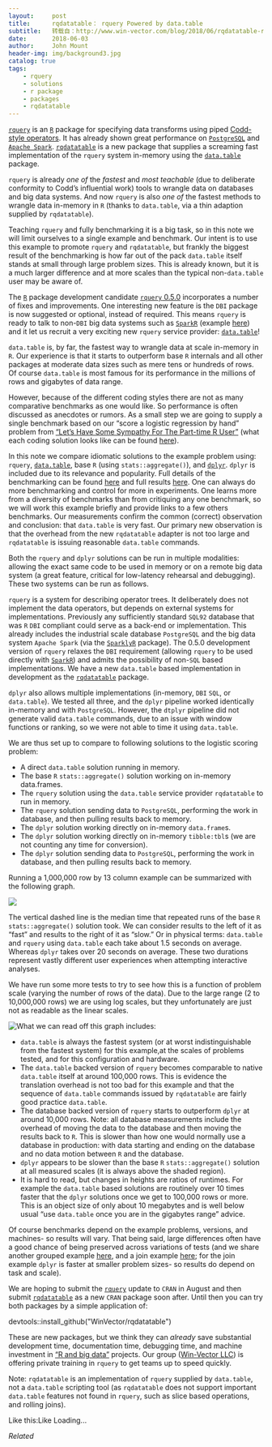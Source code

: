 ```yaml
---
layout:     post
title:      rqdatatable： rquery Powered by data.table
subtitle:   转载自：http://www.win-vector.com/blog/2018/06/rqdatatable-rquery-powered-by-data-table/
date:       2018-06-03
author:     John Mount
header-img: img/background3.jpg
catalog: true
tags:
    - rquery
    - solutions
    - r package
    - packages
    - rqdatatable
---
```


[`rquery`](https://github.com/WinVector/rquery) is an [`R`](https://www.r-project.org/.) package for specifying data transforms using piped [Codd-style operators](https://en.wikipedia.org/wiki/Relational_algebra). It has already shown great performance on [`PostgreSQL`](https://www.postgresql.org/.) and [`Apache Spark`](https://spark.apache.org/.). [`rqdatatable`](https://github.com/WinVector/rqdatatable) is a new package that supplies a screaming fast implementation of the `rquery` system in-memory using the [`data.table`](https://github.com/Rdatatable/data.table/wiki) package.


`rquery` is already *one of* the *fastest* and *most teachable* (due to deliberate conformity to Codd’s influential work) tools to wrangle data on databases and big data systems. And now `rquery` is also *one of* the fastest methods to wrangle data in-memory in `R` (thanks to `data.table`, via a thin adaption supplied by `rqdatatable`).




Teaching `rquery` and fully benchmarking it is a big task, so in this note we will limit ourselves to a single example and benchmark. Our intent is to use this example to promote `rquery` and `rqdatatable`, but frankly the biggest result of the benchmarking is how far out of the pack `data.table` itself stands at small through large problem sizes. This is already known, but it is a much larger difference and at more scales than the typical non-`data.table` user may be aware of.


The [`R`](https://www.r-project.org/.) package development candidate [`rquery` 0.5.0](https://github.com/WinVector/rquery) incorporates a number of fixes and improvements. One interesting new feature is the `DBI` package is now suggested or optional, instead of required. This means `rquery` is ready to talk to non-`DBI` big data systems such as [`SparkR`](https://spark.apache.org/docs/latest/sparkr.html) (example [here](https://github.com/WinVector/rquery/blob/master/extras/SparkR.md)) and it let us recruit a very exciting new `rquery` service provider: [`data.table`](https://github.com/Rdatatable/data.table/wiki)!


`data.table` is, by far, the fastest way to wrangle data at scale in-memory in `R`. Our experience is that it starts to outperform base `R` internals and all other packages at moderate data sizes such as mere tens or hundreds of rows. Of course `data.table` is most famous for its performance in the millions of rows and gigabytes of data range.


However, because of the different coding styles there are not as many comparative benchmarks as one would like. So performance is often discussed as anecdotes or rumors. As a small step we are going to supply a single benchmark based on our “score a logistic regression by hand” problem from [“Let’s Have Some Sympathy For The Part-time R User”](http://www.win-vector.com/blog/2017/08/lets-have-some-sympathy-for-the-part-time-r-user) (what each coding solution looks like can be found [here](https://github.com/WinVector/rquery/blob/master/extras/data_table.md)).


In this note we compare idiomatic solutions to the example problem using: `rquery`, [`data.table`](https://github.com/Rdatatable/data.table/wiki), base `R` (using `stats::aggregate()`), and [`dplyr`](https://CRAN.R-project.org/package=dplyr). `dplyr` is included due to its relevance and popularity. Full details of the benchmarking can be found [here](https://github.com/WinVector/rquery/blob/master/extras/data_table.md) and full results [here](https://github.com/WinVector/rquery/blob/master/extras/data_table_replot.md). One can always do more benchmarking and control for more in experiments. One learns more from a diversity of benchmarks than from critiquing any one benchmark, so we will work this example briefly and provide links to a few others benchmarks. Our measurements confirm the common (correct) observation and conclusion: that `data.table` is very fast. Our primary new observation is that the overhead from the new `rqdatatable` adapter is not too large and `rqdatatable` is issuing reasonable `data.table` commands.


Both the `rquery` and `dplyr` solutions can be run in multiple modalities: allowing the exact same code to be used in memory or on a remote big data system (a great feature, critical for low-latency rehearsal and debugging). These two systems can be run as follows.




`rquery` is a system for describing operator trees. It deliberately does not implement the data operators, but depends on external systems for implementations. Previously any sufficiently standard `SQL92` database that was `R` `DBI` compliant could serve as a back-end or implementation. This already includes the industrial scale database `PostgreSQL` and the big data system `Apache Spark` (via the [`SparklyR`](https://CRAN.R-project.org/package=sparklyr) package). The 0.5.0 development version of `rquery` relaxes the `DBI` requirement (allowing `rquery` to be used directly with [`SparkR`](https://github.com/WinVector/rquery/blob/master/extras/SparkR.md)) and admits the possibility of non-`SQL` based implementations. We have a new `data.table` based implementation in development as the [`rqdatatable`](https://github.com/WinVector/rqdatatable) package.


`dplyr` also allows multiple implementations (in-memory, `DBI` `SQL`, or `data.table`). We tested all three, and the `dplyr` pipeline worked identically in-memory and with `PostgreSQL`. However, the `dtplyr` pipeline did not generate valid `data.table` commands, due to an issue with window functions or ranking, so we were not able to time it using `data.table`.




We are thus set up to compare to following solutions to the logistic scoring problem:



- A direct `data.table` solution running in memory.
- The base `R` `stats::aggregate()` solution working on in-memory data.frames.
- The `rquery` solution using the `data.table` service provider `rqdatatable` to run in memory.
- The `rquery` solution sending data to `PostgreSQL`, performing the work in database, and then pulling results back to memory.
- The `dplyr` solution working directly on in-memory `data.frame`s.
- The `dplyr` solution working directly on in-memory `tibble:tbl`s (we are not counting any time for conversion).
- The `dplyr` solution sending data to `PostgreSQL`, performing the work in database, and then pulling results back to memory.



Running a 1,000,000 row by 13 column example can be summarized with the following graph.


![](https://i2.wp.com/www.win-vector.com/blog/wp-content/uploads/2018/06/presenttimings-18.png?resize=660%2C471)



The vertical dashed line is the median time that repeated runs of the base `R` `stats::aggregate()` solution took. We can consider results to the left of it as “fast” and results to the right of it as “slow.” Or in physical terms: `data.table` and `rquery` using `data.table` each take about 1.5 seconds on average. Whereas `dplyr` takes over 20 seconds on average. These two durations represent vastly different user experiences when attempting interactive analyses.


We have run some more tests to try to see how this is a function of problem scale (varying the number of rows of the data). Due to the large range (2 to 10,000,000 rows) we are using log scales, but they unfortunately are just not as readable as the linear scales.


![What we can read off this graph includes:](https://i0.wp.com/www.win-vector.com/blog/wp-content/uploads/2018/06/presenttimings-22.png?resize=660%2C471)




- `data.table` is always the fastest system (or at worst indistinguishable from the fastest system) for this example,at the scales of problems tested, and for this configuration and hardware.
- The `data.table` backed version of `rquery` becomes comparable to native `data.table` itself at around 100,000 rows. This is evidence the translation overhead is not too bad for this example and that the sequence of `data.table` commands issued by `rqdatatable` are fairly good practice `data.table`.
- The database backed version of `rquery` starts to outperform `dplyr` at around 10,000 rows. Note: all database measurements include the overhead of moving the data to the database and then moving the results back to `R`. This is slower than how one would normally use a database in production: with data starting and ending on the database and no data motion between `R` and the database.
- `dplyr` appears to be slower than the base `R` `stats::aggregate()` solution at all measured scales (it is always above the shaded region).
- It is hard to read, but changes in heights are ratios of runtimes. For example the `data.table` based solutions are routinely over 10 times faster that the `dplyr` solutions once we get to 100,000 rows or more. This is an object size of only about 10 megabytes and is well below usual “use `data.table` once you are in the gigabytes range” advice.



Of course benchmarks depend on the example problems, versions, and machines- so results will vary. That being said, large differences often have a good chance of being preserved across variations of tests (and we share another grouped example [here](https://github.com/WinVector/rquery/blob/master/extras/pipeline_example.md), and a join example [here](https://github.com/WinVector/rquery/blob/master/extras/join_example.md); for the join example `dplyr` is faster at smaller problem sizes- so results do depend on task and scale).


We are hoping to submit the [`rquery`](https://github.com/WinVector/rquery) update to `CRAN` in August and then submit [`rqdatatable`](https://github.com/WinVector/rqdatatable) as a new `CRAN` package soon after. Until then you can try both packages by a simple application of:


devtools::install_github("WinVector/rqdatatable")


These are new packages, but we think they can *already* save substantial development time, documentation time, debugging time, and machine investment in [“R and big data”](http://www.win-vector.com/blog/tag/r-and-big-data) projects. Our group ([Win-Vector LLC](http://www.win-vector.com/.)) is offering private training in `rquery` to get teams up to speed quickly.


Note: `rqdatatable` is an implementation of `rquery` supplied by `data.table`, not a `data.table` scripting tool (as `rqdatatable` does not support important `data.table` features not found in `rquery`, such as slice based operations, and rolling joins).


Like this:Like Loading...


*Related*

